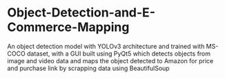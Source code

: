 # Object-Detection-and-E-Commerce-Mapping


An object detection model with YOLOv3 architecture and trained with MS-COCO dataset, with a GUI built using PyQt5 which detects objects from image and video data and maps the object detected to Amazon for price and purchase link by scrapping data using BeautifulSoup
